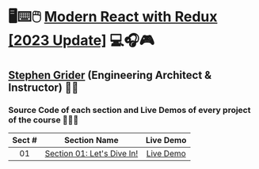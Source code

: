 # 🖥️⌨️🖱️ [Modern React with Redux [2023 Update]](https://www.udemy.com/course/react-redux) 💻🎧🎮

## [Stephen Grider](https://www.linkedin.com/in/stephengrider) (Engineering Architect & Instructor) 👨‍🏫

### Source Code of each section and Live Demos of every project of the course 👨🏽‍💻

| Sect # |                                          Section Name                                           |                 Live Demo                  |
| :----: | :---------------------------------------------------------------------------------------------: | :----------------------------------------: |
|   01   | [Section 01: Let's Dive In!](https://github.com/ajfm88/web-developer-bootcamp/tree/main/01-jsx) | [Live Demo](https://jsx-demo.onrender.com) |
